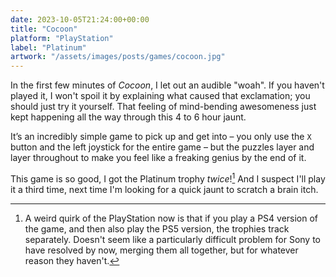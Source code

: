 ```yaml
---
date: 2023-10-05T21:24:00+00:00
title: "Cocoon"
platform: "PlayStation"
label: "Platinum"
artwork: "/assets/images/posts/games/cocoon.jpg"
---
```


In the first few minutes of *Cocoon*, I let out an audible "woah". If you haven't played it, I won't spoil it by explaining what caused that exclamation; you should just try it yourself. That feeling of mind-bending awesomeness just kept happening all the way through this 4 to 6 hour jaunt. 

It’s an incredibly simple game to pick up and get into – you only use the `X` button and the left joystick for the entire game – but the puzzles layer and layer throughout to make you feel like a freaking genius by the end of it.

This game is so good, I got the Platinum trophy *twice*![^1] And I suspect I'll play it a third time, next time I'm looking for a quick jaunt to scratch a brain itch.

[^1]: A weird quirk of the PlayStation now is that if you play a PS4 version of the game, and then also play the PS5 version, the trophies track separately. Doesn't seem like a particularly difficult problem for Sony to have resolved by now, merging them all together, but for whatever reason they haven't.